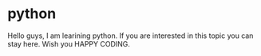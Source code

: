 # python
Hello guys,
I am learining python. If you are interested in this topic you can stay here.
Wish you HAPPY CODING.
